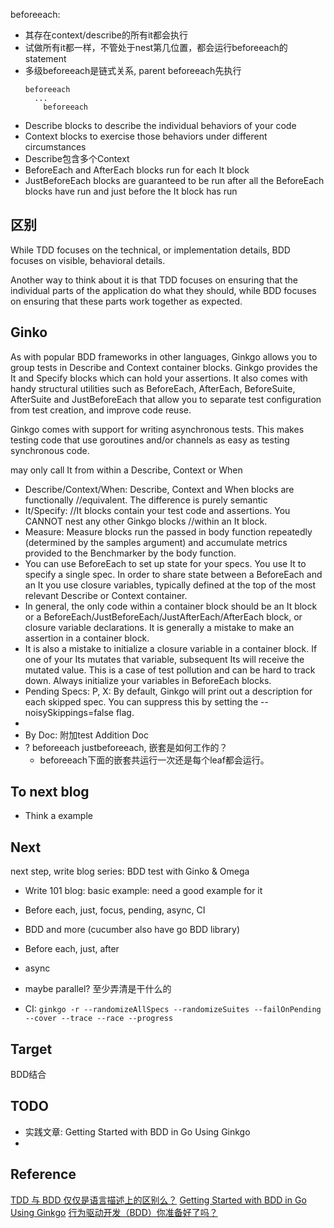 


beforeeach: 

*  其存在context/describe的所有it都会执行
*  试做所有it都一样，不管处于nest第几位置，都会运行beforeeach的statement
*  多级beforeeach是链式关系, parent beforeeach先执行 
    ```
    beforeeach
      ...
        beforeeach
    ```
*  Describe blocks to describe the individual behaviors of your code
*  Context blocks to exercise those behaviors under different circumstances
*  Describe包含多个Context
*  BeforeEach and AfterEach blocks run for each It block
*  JustBeforeEach blocks are guaranteed to be run after all the BeforeEach blocks have run and just before the It block has run

## 区别

While TDD focuses on the technical, or implementation details, BDD focuses on visible, behavioral details. 

Another way to think about it is that TDD focuses on ensuring that the individual parts of the application do what they should, while BDD focuses on ensuring that these parts work together as expected.

## Ginko

As with popular BDD frameworks in other languages, Ginkgo allows you to group tests in Describe and Context container blocks. Ginkgo provides the It and Specify blocks which can hold your assertions. It also comes with handy structural utilities such as BeforeEach, AfterEach, BeforeSuite, AfterSuite and JustBeforeEach that allow you to separate test configuration from test creation, and improve code reuse.

Ginkgo comes with support for writing asynchronous tests. This makes testing code that use goroutines and/or channels as easy as testing synchronous code.


may only call It from within a Describe, Context or When

*  Describe/Context/When: Describe, Context and When blocks are functionally
//equivalent.  The difference is purely semantic
*  It/Specify: //It blocks contain your test code and assertions.  You CANNOT nest any other Ginkgo blocks
//within an It block.
*  Measure: Measure blocks run the passed in body function repeatedly (determined by the samples argument) and accumulate metrics provided to the Benchmarker by the body function.
*  You can use BeforeEach to set up state for your specs. You use It to specify a single spec.
In order to share state between a BeforeEach and an It you use closure variables, typically defined at the top of the most relevant Describe or Context container.
*  In general, the only code within a container block should be an It block or a BeforeEach/JustBeforeEach/JustAfterEach/AfterEach block, or closure variable declarations. It is generally a mistake to make an assertion in a container block.
*  It is also a mistake to initialize a closure variable in a container block. If one of your Its mutates that variable, subsequent Its will receive the mutated value. This is a case of test pollution and can be hard to track down. Always initialize your variables in BeforeEach blocks.
*  Pending Specs: P, X: By default, Ginkgo will print out a description for each skipped spec. You can suppress this by setting the --noisySkippings=false flag.
*  
*  By Doc: 附加test Addition Doc
*  ? beforeeach justbeforeeach, 嵌套是如何工作的？ 
    -  beforeeach下面的嵌套共运行一次还是每个leaf都会运行。

## To next blog

*  Think a example



## Next 

next step, write blog series: BDD test with Ginko & Omega

*  Write 101 blog: basic example: need a good example for it
*  Before each, just, focus, pending, async, CI
*  BDD and more (cucumber also have go BDD library)


*  Before each, just, after
*  async
*  maybe parallel? 至少弄清是干什么的
*  CI: `ginkgo -r --randomizeAllSpecs --randomizeSuites --failOnPending --cover --trace --race --progress`

## Target

BDD结合

## TODO

*  实践文章:  Getting Started with BDD in Go Using Ginkgo
*  


## Reference

[TDD 与 BDD 仅仅是语言描述上的区别么？](https://www.zhihu.com/question/20161970)
[Getting Started with BDD in Go Using Ginkgo](https://semaphoreci.com/community/tutorials/getting-started-with-bdd-in-go-using-ginkgo)
[行为驱动开发（BDD）你准备好了吗？](https://blog.csdn.net/chancein007/article/details/77543494)